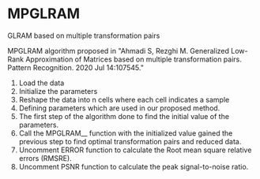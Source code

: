 # MPGLRAM
GLRAM based on multiple transformation pairs

MPGLRAM algorithm proposed in "Ahmadi S, Rezghi M. Generalized Low-Rank Approximation of Matrices based on multiple transformation pairs. Pattern Recognition. 2020 Jul 14:107545."

1. Load the data
2. Initialize the parameters
3. Reshape the data into n cells where each cell indicates a sample
4. Defining parameters which are used in our proposed method.
5. The first step of the algorithm done to find the initial value of the parameters.
6. Call the MPGLRAM__ function with the initialized value gained the previous step
   to find optimal transformation pairs and reduced data.
7. Uncomment ERROR function to calculate the Root mean square relative errors (RMSRE). 
8. Uncomment PSNR function to calculate the peak signal-to-noise ratio.
